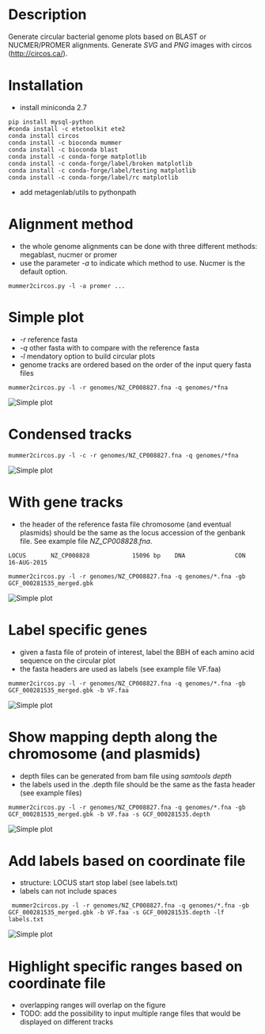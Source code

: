 
# Description

Generate circular bacterial genome plots based on BLAST or NUCMER/PROMER alignments. Generate *SVG* and *PNG* images with circos (http://circos.ca/).

# Installation

- install miniconda 2.7

```
pip install mysql-python
#conda install -c etetoolkit ete2
conda install circos
conda install -c bioconda mummer
conda install -c bioconda blast
conda install -c conda-forge matplotlib
conda install -c conda-forge/label/broken matplotlib
conda install -c conda-forge/label/testing matplotlib
conda install -c conda-forge/label/rc matplotlib
```

- add metagenlab/utils to pythonpath

# Alignment method

- the whole genome alignments can be done with three different methods: megablast, nucmer or promer
- use the parameter *-a* to indicate which method to use. Nucmer is the default option.

```mummer2circos.py -l -a promer ...```

# Simple plot

- *-r* reference fasta
- *-q* other fasta with to compare with the reference fasta
- *-l* mendatory option to build circular plots
- genome tracks are ordered based on the order of the input query fasta files

```mummer2circos.py -l -r genomes/NZ_CP008827.fna -q genomes/*fna```

![Simple plot](examples/images/nucmer2circos_simple.png)

# Condensed tracks

```mummer2circos.py -l -c -r genomes/NZ_CP008827.fna -q genomes/*fna```

![Simple plot](examples/images/nucmer2circos_condensed.png)

# With gene tracks

- the header of the reference fasta file chromosome (and eventual plasmids) should be the same as the locus accession of the genbank file. See example file *NZ_CP008828.fna*.

```LOCUS       NZ_CP008828            15096 bp    DNA              CON 16-AUG-2015```

```mummer2circos.py -l -r genomes/NZ_CP008827.fna -q genomes/*.fna -gb GCF_000281535_merged.gbk```

![Simple plot](examples/images/nucmer2circos_gene_tracks.png)

# Label specific genes

- given a fasta file of protein of interest, label the BBH of each amino acid sequence on the circular plot
- the fasta headers are used as labels (see example file VF.faa)

``` mummer2circos.py -l -r genomes/NZ_CP008827.fna -q genomes/*.fna -gb GCF_000281535_merged.gbk -b VF.faa ```

![Simple plot](examples/images/nucmer2circos_labels.png)

# Show mapping depth along the chromosome (and plasmids)

- depth files can be generated from bam file using *samtools depth*
- the labels used in the .depth file should be the same as the fasta header (see example files) 

``` mummer2circos.py -l -r genomes/NZ_CP008827.fna -q genomes/*.fna -gb GCF_000281535_merged.gbk -b VF.faa -s GCF_000281535.depth ```

![Simple plot](examples/images/nucmer2circos_depth.png)

# Add labels based on coordinate file

- structure: LOCUS start stop label (see labels.txt)
- labels can not include spaces

``` mummer2circos.py -l -r genomes/NZ_CP008827.fna -q genomes/*.fna -gb GCF_000281535_merged.gbk -b VF.faa -s GCF_000281535.depth -lf labels.txt```

![Simple plot](examples/images/nucmer2circos_labels_coord.png)

# Highlight specific ranges based on coordinate file

- overlapping ranges will overlap on the figure
- TODO: add the possibility to input multiple range files that would be displayed on different tracks







